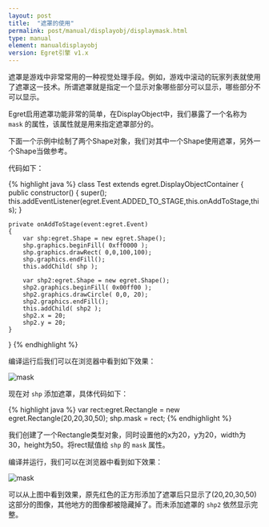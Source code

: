 ```yaml
---
layout: post
title:  "遮罩的使用"
permalink: post/manual/displayobj/displaymask.html
type: manual
element: manualdisplayobj
version: Egret引擎 v1.x
---
```


遮罩是游戏中非常常用的一种视觉处理手段。例如，游戏中滚动的玩家列表就使用了遮罩这一技术。所谓遮罩就是指定一个显示对象哪些部分可以显示，哪些部分不可以显示。

Egret启用遮罩功能非常的简单，在DisplayObject中，我们暴露了一个名称为 `mask` 的属性，该属性就是用来指定遮罩部分的。

下面一个示例中绘制了两个Shape对象，我们对其中一个Shape使用遮罩，另外一个Shape当做参考。

代码如下：


{% highlight java  %}
class Test extends egret.DisplayObjectContainer
{
    public constructor()
    {
        super();
        this.addEventListener(egret.Event.ADDED_TO_STAGE,this.onAddToStage,this);
    }

    private onAddToStage(event:egret.Event)
    {
        var shp:egret.Shape = new egret.Shape();
        shp.graphics.beginFill( 0xff0000 );
        shp.graphics.drawRect( 0,0,100,100);
        shp.graphics.endFill();
        this.addChild( shp );

        var shp2:egret.Shape = new egret.Shape();
        shp2.graphics.beginFill( 0x00ff00 );
        shp2.graphics.drawCircle( 0,0, 20);
        shp2.graphics.endFill();
        this.addChild( shp2 );
        shp2.x = 20;
        shp2.y = 20;
    }
}
{% endhighlight %}

编译运行后我们可以在浏览器中看到如下效果：

![mask]({{site.baseurl}}/assets/img/mask1.png)

现在对 `shp` 添加遮罩，具体代码如下：

{% highlight java  %}
var rect:egret.Rectangle = new egret.Rectangle(20,20,30,50);
shp.mask = rect;
{% endhighlight %}

我们创建了一个Rectangle类型对象，同时设置他的x为20，y为20，width为30，height为50。将rect赋值给 `shp` 的 `mask` 属性。

编译并运行，我们可以在浏览器中看到如下效果：

![mask]({{site.baseurl}}/assets/img/mask2.png)

可以从上图中看到效果，原先红色的正方形添加了遮罩后只显示了(20,20,30,50)这部分的图像，其他地方的图像都被隐藏掉了。而未添加遮罩的 `shp2` 依然显示完整。